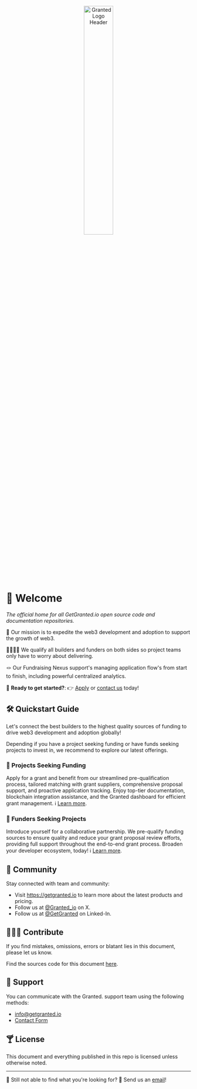 <p align="center">
 <img src="https://github.com/getgranted-io/.github/assets/3764092/c3d85f02-202a-4f10-bbf9-6276a74f8cef" alt="Granted Logo Header" width="40%">
</p>

# 👋 Welcome
_The official home for all GetGranted.io open source code and documentation repositories._

 🎯 Our mission is to expedite the web3 development and adoption to support the growth of web3.
 
 🫱🏾‍🫲🏼 We qualify all builders and funders on both sides so project teams only have to worry about delivering. 
 
 🪢 Our Fundraising Nexus support's managing application flow's from start to finish, including powerful centralized analytics.

🚀 **Ready to get started?**: 👉 [Apply](​https://www.getgranted.io/granted-application) or [contact us](mailto:info@getgranted.io) today!

## 🛠️ Quickstart Guide
Let's connect the best builders to the highest quality sources of funding to drive web3 development and adoption globally! 

Depending if you have a project seeking funding or have funds seeking projects to invest in, we recommend to explore our latest offerings.

### 🤤 Projects Seeking Funding
Apply for a grant and benefit from our streamlined pre-qualification process, tailored matching with grant suppliers, comprehensive proposal support, and proactive application tracking. Enjoy top-tier documentation, blockchain integration assistance, and the Granted dashboard for efficient grant management. ℹ️ [Learn more](FIXME).

### 🏦 Funders Seeking Projects
Introduce yourself for a collaborative partnership. We pre-qualify funding sources to ensure quality and reduce your grant proposal review efforts, providing full support throughout the end-to-end grant process. Broaden your developer ecosystem, today! ℹ️ [Learn more](FIXME).

## 💬 Community
Stay connected with  team and community:
  * Visit https://getgranted.io to learn more about the latest products and pricing.
  * Follow us at [@Granted_io](https://twitter.com/Granted_io) on X.
  * Follow us at [@GetGranted](https://www.linkedin.com/company/get-granted/) on Linked-In.

## 👨🏿‍💻 Contribute
If you find mistakes, omissions, errors or blatant lies in this document, please let us know.

Find the sources code for this document [here](https://github.com/getgranted-io/granted-docs-hub).

## 🛟 Support
You can communicate with the Granted. support team using the following methods:
* ​[info@getgranted.io](mailto:info@getgranted.io)
* [Contact Form](https://www.getgranted.io/contact-us)

## 🍸 License
This document and everything published in this repo is  licensed unless otherwise noted.

---
👀 Still not able to find what you're looking for? 💌 Send us an [email](mailto:info@getgranted.io)!
